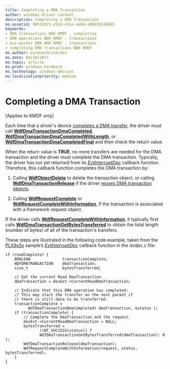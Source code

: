 ```yaml
---
title: Completing a DMA Transaction
author: windows-driver-content
description: Completing a DMA Transaction
ms.assetid: 90531b72-e51d-451e-ae84-a9bbf0245665
keywords:
- DMA transactions WDK KMDF , completing
- DMA operations WDK KMDF , transactions
- bus-master DMA WDK KMDF , transactions
- completing DMA transactions WDK KMDF
ms.author: windowsdriverdev
ms.date: 04/20/2017
ms.topic: article
ms.prod: windows-hardware
ms.technology: windows-devices
ms.localizationpriority: medium
---
```


# Completing a DMA Transaction


\[Applies to KMDF only\]




Each time that a driver's device [completes a DMA transfer](completing-a-dma-transfer.md), the driver must call [**WdfDmaTransactionDmaCompleted**](https://msdn.microsoft.com/library/windows/hardware/ff547039), [**WdfDmaTransactionDmaCompletedWithLength**](https://msdn.microsoft.com/library/windows/hardware/ff547052), or [**WdfDmaTransactionDmaCompletedFinal**](https://msdn.microsoft.com/library/windows/hardware/ff547049) and then check the return value.

When the return value is **TRUE**, no more transfers are needed for the DMA transaction and the driver must complete the DMA transaction. Typically, the driver has not yet returned from its [*EvtInterruptDpc*](https://msdn.microsoft.com/library/windows/hardware/ff541721) callback function. Therefore, this callback function completes the DMA transaction by:

1.  Calling [**WdfObjectDelete**](https://msdn.microsoft.com/library/windows/hardware/ff548734) to delete the transaction object, or calling [**WdfDmaTransactionRelease**](https://msdn.microsoft.com/library/windows/hardware/ff547114) if the driver [reuses DMA transaction objects](reusing-dma-transaction-objects.md).

2.  Calling [**WdfRequestComplete**](https://msdn.microsoft.com/library/windows/hardware/ff549945) or [**WdfRequestCompleteWithInformation**](https://msdn.microsoft.com/library/windows/hardware/ff549948), if the transaction is associated with a framework request object.

If the driver calls [**WdfRequestCompleteWithInformation**](https://msdn.microsoft.com/library/windows/hardware/ff549948), it typically first calls [**WdfDmaTransactionGetBytesTransferred**](https://msdn.microsoft.com/library/windows/hardware/ff547072) to obtain the total length (number of bytes) of all of the transaction's transfers.

These steps are illustrated in the following code example, taken from the [PLX9x5x](http://go.microsoft.com/fwlink/p/?linkid=256157) sample’s [*EvtInterruptDpc*](https://msdn.microsoft.com/library/windows/hardware/ff541721) callback function in the *Isrdpc.c* file:

```
if (readComplete) {
    BOOLEAN              transactionComplete;
    WDFDMATRANSACTION    dmaTransaction;
    size_t               bytesTransferred;

    // Get the current Read DmaTransaction.
    dmaTransaction = devExt->CurrentReadDmaTransaction;

    // Indicate that this DMA operation has completed:
    // This may start the transfer on the next packet if 
    // there is still data to be transferred.
    transactionComplete = 
          WdfDmaTransactionDmaCompleted( dmaTransaction, &status ); 
    if (transactionComplete) {
        // Complete the DmaTransaction and the request.
        devExt->CurrentReadDmaTransaction = NULL;
        bytesTransferred =  
               ((NT_SUCCESS(status)) ? 
               WdfDmaTransactionGetBytesTransferred(dmaTransaction): 0 );
        WdfDmaTransactionRelease(dmaTransaction);
        WdfRequestCompleteWithInformation(request, status, bytesTransferred);
    }
}

```

 

 





